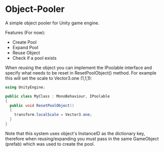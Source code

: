 # Object-Pooler
A simple object pooler for Unity game engine.

Features (For now):
* Create Pool
* Expand Pool
* Reuse Object
* Check if a pool exists

When reusing the object you can implement the IPoolable interface and specify what needs to be reset in ResetPoolObject() method. For example this will set the scale to Vector3.one (1,1,1):

```csharp
using UnityEngine;

public class MyClass : MonoBehaviour, IPoolable
{
  public void ResetPoolObject()
  {
    transform.localScale = Vector3.one;
  }
}
```

Note that this system uses object's InstanceID as the dictionary key, therefore when reusing/expanding you must pass in the same GameObject (prefab) which was used to create the pool.
